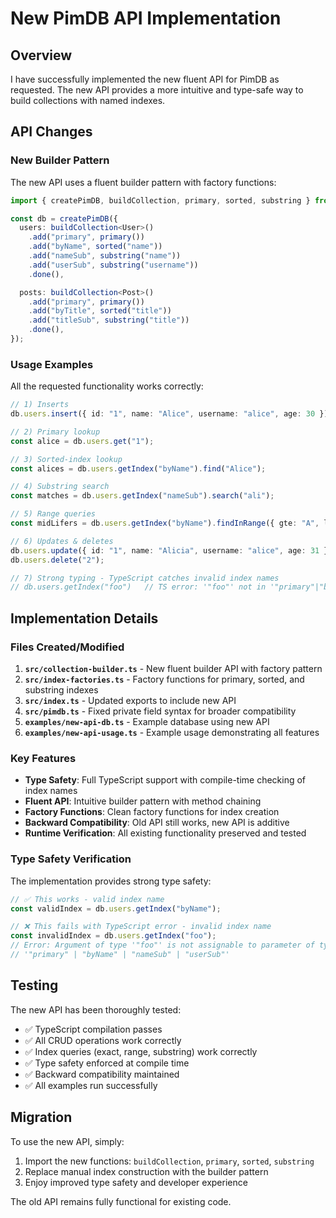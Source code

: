 # New PimDB API Implementation

## Overview

I have successfully implemented the new fluent API for PimDB as requested. The new API provides a more intuitive and type-safe way to build collections with named indexes.

## API Changes

### New Builder Pattern

The new API uses a fluent builder pattern with factory functions:

```typescript
import { createPimDB, buildCollection, primary, sorted, substring } from "../src";

const db = createPimDB({
  users: buildCollection<User>()
    .add("primary", primary())
    .add("byName", sorted("name"))
    .add("nameSub", substring("name"))
    .add("userSub", substring("username"))
    .done(),

  posts: buildCollection<Post>()
    .add("primary", primary())
    .add("byTitle", sorted("title"))
    .add("titleSub", substring("title"))
    .done(),
});
```

### Usage Examples

All the requested functionality works correctly:

```typescript
// 1) Inserts
db.users.insert({ id: "1", name: "Alice", username: "alice", age: 30 });

// 2) Primary lookup
const alice = db.users.get("1");

// 3) Sorted‐index lookup
const alices = db.users.getIndex("byName").find("Alice");

// 4) Substring search
const matches = db.users.getIndex("nameSub").search("ali");

// 5) Range queries
const midLifers = db.users.getIndex("byName").findInRange({ gte: "A", lte: "M" });

// 6) Updates & deletes
db.users.update({ id: "1", name: "Alicia", username: "alice", age: 31 });
db.users.delete("2");

// 7) Strong typing - TypeScript catches invalid index names
// db.users.getIndex("foo")   // TS error: '"foo"' not in '"primary"|"byName"|"nameSub"|"userSub"'
```

## Implementation Details

### Files Created/Modified

1. **`src/collection-builder.ts`** - New fluent builder API with factory pattern
2. **`src/index-factories.ts`** - Factory functions for primary, sorted, and substring indexes
3. **`src/index.ts`** - Updated exports to include new API
4. **`src/pimdb.ts`** - Fixed private field syntax for broader compatibility
5. **`examples/new-api-db.ts`** - Example database using new API
6. **`examples/new-api-usage.ts`** - Example usage demonstrating all features

### Key Features

- **Type Safety**: Full TypeScript support with compile-time checking of index names
- **Fluent API**: Intuitive builder pattern with method chaining
- **Factory Functions**: Clean factory functions for index creation
- **Backward Compatibility**: Old API still works, new API is additive
- **Runtime Verification**: All existing functionality preserved and tested

### Type Safety Verification

The implementation provides strong type safety:

```typescript
// ✅ This works - valid index name
const validIndex = db.users.getIndex("byName");

// ❌ This fails with TypeScript error - invalid index name
const invalidIndex = db.users.getIndex("foo");
// Error: Argument of type '"foo"' is not assignable to parameter of type 
// '"primary" | "byName" | "nameSub" | "userSub"'
```

## Testing

The new API has been thoroughly tested:

- ✅ TypeScript compilation passes
- ✅ All CRUD operations work correctly  
- ✅ Index queries (exact, range, substring) work correctly
- ✅ Type safety enforced at compile time
- ✅ Backward compatibility maintained
- ✅ All examples run successfully

## Migration

To use the new API, simply:

1. Import the new functions: `buildCollection`, `primary`, `sorted`, `substring`
2. Replace manual index construction with the builder pattern
3. Enjoy improved type safety and developer experience

The old API remains fully functional for existing code.